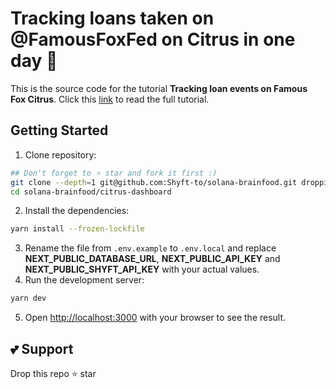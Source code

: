 # Tracking loans taken on @FamousFoxFed on Citrus in one day 🍊

This is the source code for the tutorial **Tracking loan events on Famous Fox Citrus**. Click this [link](https://medium.com/p/f294ba29fdf5) to read the full tutorial.

## Getting Started

1. Clone repository:
```bash
## Don't forget to ⭐ star and fork it first :)
git clone --depth=1 git@github.com:Shyft-to/solana-brainfood.git droppii-b2b
cd solana-brainfood/citrus-dashboard
```
2. Install the dependencies:
```bash
yarn install --frozen-lockfile
```
3. Rename the file from `.env.example` to `.env.local` and replace **NEXT_PUBLIC_DATABASE_URL**, **NEXT_PUBLIC_API_KEY** and **NEXT_PUBLIC_SHYFT_API_KEY** with your actual values.
4. Run the development server:
```bash
yarn dev
```
5. Open [http://localhost:3000](http://localhost:3000) with your browser to see the result.

## 💕 Support

Drop this repo ⭐ star
